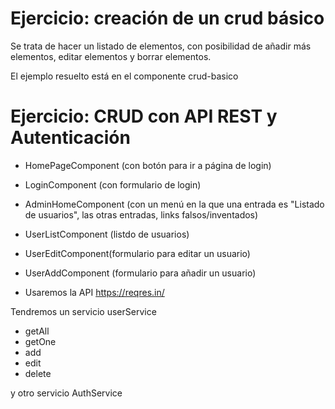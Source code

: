 # Ejercicio: creación de un crud básico

Se trata de hacer un listado de elementos, con posibilidad de añadir más elementos, editar elementos y borrar elementos.

El ejemplo resuelto está en el componente crud-basico

# Ejercicio: CRUD con API REST y Autenticación

- HomePageComponent (con botón para ir a página de login)
- LoginComponent (con formulario de login)
- AdminHomeComponent (con un menú en la que una entrada es "Listado de usuarios", las otras entradas, links falsos/inventados)
- UserListComponent (listdo de usuarios)
- UserEditComponent(formulario para editar un usuario)
- UserAddComponent (formulario para añadir un usuario)

- Usaremos la API https://reqres.in/

Tendremos un servicio userService
- getAll
- getOne
- add
- edit
- delete

 y otro servicio AuthService

